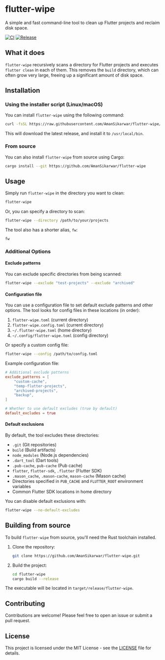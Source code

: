 # flutter-wipe

A simple and fast command-line tool to clean up Flutter projects and reclaim disk space.

[![CI](https://github.com/AmanSikarwar/flutter-wipe/actions/workflows/ci.yml/badge.svg)](https://github.com/AmanSikarwar/flutter-wipe/actions/workflows/ci.yml)
[![Release](https://github.com/AmanSikarwar/flutter-wipe/actions/workflows/release.yml/badge.svg)](https://github.com/AmanSikarwar/flutter-wipe/actions/workflows/release.yml)

## What it does

`flutter-wipe` recursively scans a directory for Flutter projects and executes `flutter clean` in each of them. This removes the `build` directory, which can often grow very large, freeing up a significant amount of disk space.

## Installation

### Using the installer script (Linux/macOS)

You can install `flutter-wipe` using the following command:

```sh
curl -fsSL https://raw.githubusercontent.com/AmanSikarwar/flutter-wipe/main/install.sh | sh
```

This will download the latest release, and install it to `/usr/local/bin`.

### From source

You can also install `flutter-wipe` from source using Cargo:

```sh
cargo install --git https://github.com/AmanSikarwar/flutter-wipe
```

## Usage

Simply run `flutter-wipe` in the directory you want to clean:

```sh
flutter-wipe
```

Or, you can specify a directory to scan:

```sh
flutter-wipe --directory /path/to/your/projects
```

The tool also has a shorter alias, `fw`:

```sh
fw
```

### Additional Options

#### Exclude patterns

You can exclude specific directories from being scanned:

```sh
flutter-wipe --exclude "test-projects" --exclude "archived"
```

#### Configuration file

You can use a configuration file to set default exclude patterns and other options. The tool looks for config files in these locations (in order):

1. `flutter-wipe.toml` (current directory)
2. `flutter-wipe.config.toml` (current directory)
3. `~/.flutter-wipe.toml` (home directory)
4. `~/.config/flutter-wipe.toml` (config directory)

Or specify a custom config file:

```sh
flutter-wipe --config /path/to/config.toml
```

Example configuration file:

```toml
# Additional exclude patterns
exclude_patterns = [
    "custom-cache",
    "temp-flutter-projects",
    "archived-projects",
    "backup",
]

# Whether to use default excludes (true by default)
default_excludes = true
```

#### Default exclusions

By default, the tool excludes these directories:

- `.git` (Git repositories)
- `build` (Build artifacts)
- `node_modules` (Node.js dependencies)
- `.dart_tool` (Dart tools)
- `.pub-cache`, `pub-cache` (Pub cache)
- `flutter`, `flutter-sdk`, `.flutter` (Flutter SDK)
- `.mason_cache`, `.mason-cache`, `mason-cache` (Mason cache)
- Directories specified in `PUB_CACHE` and `FLUTTER_ROOT` environment variables
- Common Flutter SDK locations in home directory

You can disable default exclusions with:

```sh
flutter-wipe --no-default-excludes
```

## Building from source

To build `flutter-wipe` from source, you'll need the Rust toolchain installed.

1. Clone the repository:

    ```sh
    git clone https://github.com/AmanSikarwar/flutter-wipe.git
    ```

2. Build the project:

    ```sh
    cd flutter-wipe
    cargo build --release
    ```

The executable will be located in `target/release/flutter-wipe`.

## Contributing

Contributions are welcome! Please feel free to open an issue or submit a pull request.

## License

This project is licensed under the MIT License - see the [LICENSE](LICENSE) file for details.
